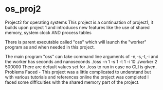# os_proj2
Project2 for operating systems
This project is a continuation of project1, it builds upon project 1 and introduces new features like the use of shared memory, system clock AND process tables

There is parent executable called "oss" which will launch the "worker" program as and when needed in this project.

The main program "oss" can take command line arguments of -n,-s,-t,-i and the worker has seconds and nanoseconds
./oss -n 1 -s 1 -t 1 -i 10
./worker 2 500000
There are default values set for ./oss to run in case no CLI is given.
Problems Faced - 
This project was a little complicated to understand but with various tutorials and references online the project was completed
I faced some difficulties with the shared memory part of the project.
